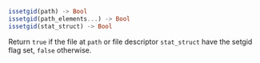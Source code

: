 ```julia
issetgid(path) -> Bool
issetgid(path_elements...) -> Bool
issetgid(stat_struct) -> Bool
```

Return `true` if the file at `path` or file descriptor `stat_struct` have the setgid flag set, `false` otherwise.
